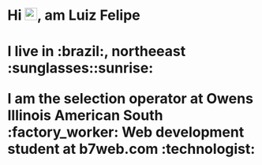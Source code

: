 <h1 align="justify"> Hi <img src="https://media.giphy.com/media/hvRJCLFzcasrR4ia7z/giphy.gif" width="25px">, am Luiz Felipe<h1>

<p> I live in :brazil:, northeeast :sunglasses::sunrise: </p>
I am the selection operator at Owens Illinois American South :factory_worker:
Web development student at b7web.com :technologist:












